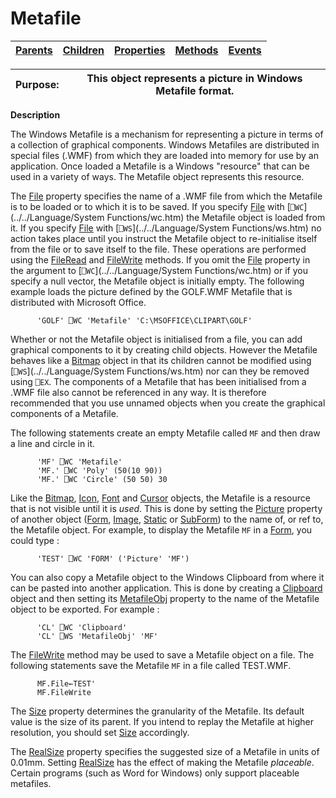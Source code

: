 




<h1 class="heading"><span class="name">Metafile</span></h1>

| [Parents](../ParentLists/Metafile.htm) | [Children](../ChildLists/Metafile.htm) | [Properties](../PropLists/Metafile.htm) | [Methods](../MethodLists/Metafile.htm) | [Events](../EventLists/Metafile.htm) |
| --- | --- | --- | --- | ---  |


| Purpose: | This object represents a picture in Windows Metafile format. |
| --- | ---  |


**Description**


The Windows Metafile is a mechanism for representing a picture in terms of a collection of graphical components. Windows Metafiles are distributed in special files (.WMF) from which they are loaded into memory for use by an application. Once loaded a Metafile is a Windows "resource" that can be used in a variety of ways. The Metafile object represents this resource.



The [File](./file.md) property specifies the name of a .WMF file from which the Metafile is to be loaded or to which it is to be saved. If you specify [File](./file.md) with [`⎕WC`](../../Language/System Functions/wc.htm) the Metafile object is loaded from it. If you specify [File](./file.md) with [`⎕WS`](../../Language/System Functions/ws.htm) no action takes place until you instruct the Metafile object to re-initialise itself from the file or to save itself to the file. These operations are performed using the [FileRead](./fileread.md) and [FileWrite](./filewrite.md) methods. If you omit the [File](./file.md) property in the argument to [`⎕WC`](../../Language/System Functions/wc.htm) or if you specify a null vector, the Metafile object is initially empty. The following example loads the picture defined by the GOLF.WMF Metafile that is distributed with Microsoft Office.
```apl
      'GOLF' ⎕WC 'Metafile' 'C:\MSOFFICE\CLIPART\GOLF'
```


Whether or not the Metafile object is initialised from a file, you can add graphical components to it by creating child objects. However the Metafile behaves like a [Bitmap](bitmap.md) object in that its children cannot be modified using [`⎕WS`](../../Language/System Functions/ws.htm) nor can they be removed using `⎕EX`. The components of a Metafile that has been initialised from a .WMF file also cannot be referenced in any way. It is therefore recommended that you use unnamed objects when you create the graphical components of a Metafile.


The following statements create an empty Metafile called `MF` and then draw a line and circle in it.
```apl
      'MF' ⎕WC 'Metafile'
      'MF.' ⎕WC 'Poly' (50(10 90))
      'MF.' ⎕WC 'Circle' (50 50) 30
```


Like the [Bitmap](bitmap.md), [Icon](icon.md), [Font](font.md) and [Cursor](cursor.md) objects, the Metafile is a resource that is not visible until it is *used*. This is done by setting the [Picture](./picture.md) property of another object ([Form](form.md), [Image](image.md), [Static](static.md) or [SubForm](subform.md)) to the name of, or ref to, the Metafile object. For example, to display the Metafile `MF` in a [Form](form.md), you could type :
```apl
      'TEST' ⎕WC 'FORM' ('Picture' 'MF')
```


You can also copy a Metafile object to the Windows Clipboard from where it can be pasted into another application. This is done by creating a [Clipboard](clipboard.md) object and then setting its [MetafileObj](./metafileobj.md) property to the name of the Metafile object to be exported. For example :
```apl
      'CL' ⎕WC 'Clipboard'
      'CL' ⎕WS 'MetafileObj' 'MF'
```


The [FileWrite](./filewrite.md) method may be used to save a Metafile object on a file. The following statements save the Metafile `MF` in a file called TEST.WMF.
```apl
      MF.File←TEST'
      MF.FileWrite
```


The [Size](./size.md) property determines the granularity of  the Metafile. Its default value is the size of its parent. If you intend to replay the Metafile at higher resolution, you should set [Size](./size.md) accordingly.


The [RealSize](./realsize.md) property specifies the suggested size of a Metafile in units of 0.01mm. Setting [RealSize](./realsize.md) has the effect of making the Metafile *placeable*. Certain programs (such as Word for Windows) only support placeable metafiles.



